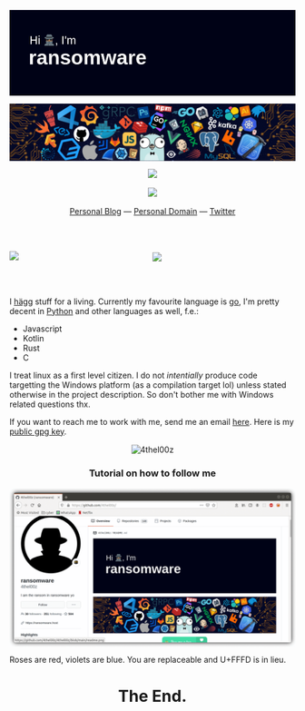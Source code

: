 <p align="center">
<img align="center" src="./readme.png" />
</p>

<p align="center">
<img align="center" src="./tech.png" />
</p>


<p align="center">
<a href="https://www.buymeacoffee.com/4thel00z"><img src="https://img.buymeacoffee.com/button-api/?text=Buy me a tea&emoji=🍵&slug=4thel00z&button_colour=40DCA5&font_colour=ffffff&font_family=Cookie&outline_colour=000000&coffee_colour=FFDD00"></a>
</p>
<p align="center">

<img src="https://visitor-badge.laobi.icu/badge?page_id=4thel00z">

</p>

<p align="center">
    <a href="https://4thel00z.dev/">Personal Blog</a> &mdash;
    <a href="https://ransomware.host">Personal Domain</a> &mdash;
    <a href="https://twitter.com/_ransomware">Twitter</a>
</p>

<br>
<br>
<p align="center">
<img align="left" src="https://ransomware.host/hacker.webp" />
<img align="center" src="https://i.giphy.com/media/ZKQpx4TYrxTtS/giphy.webp" />
</p>
<br>
<br>

I [hägg](https://www.urbandictionary.com/define.php?term=Hagg#15390684) stuff for a living.
Currently my favourite language is [go](https://golang.org/), I'm pretty decent in [Python](https://www.python.org/) and other languages as well, f.e.: 

- Javascript
- Kotlin
- Rust
- C

I treat linux as a first level citizen. I do not *intentially* produce code targetting the Windows platform (as a compilation target lol) unless stated otherwise in the project description. So don't bother me with Windows related questions thx.

If you want to reach me to work with me, send me an email [here](mailto:4thel00z@gmail.com?subject=[GitHub]).
Here is my [public gpg key](http://keys.gnupg.net/pks/lookup?op=get&search=0xD0E70B7A61EDA0BA).

<p align="center"><img align="center" src="https://github-readme-streak-stats.herokuapp.com/?user=4thel00z&theme=highcontrast" alt="4thel00z" /></p>


<h3 align="center">Tutorial on how to follow me</h3>
<p align="center">
<img align="center" src="./follow.gif" />
</p>


Roses are red, violets are blue.
You are replaceable and U+FFFD is in lieu.


<h1 align="center">The End.</h1>


